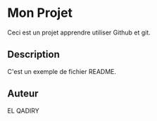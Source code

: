 # Mon Projet

Ceci est un projet apprendre utiliser Github et git.

## Description

C'est un exemple de fichier README.

## Auteur

EL QADIRY
